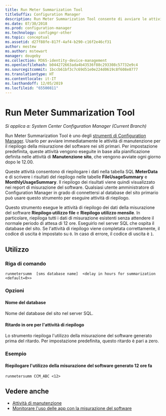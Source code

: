 ```yaml
---
title: Run Meter Summarization Tool
titleSuffix: Configuration Manager
description: Run Meter Summarization Tool consente di avviare le attività di riepilogo della misurazione del software in Configuration Manager.
ms.date: 07/30/2018
ms.prod: configuration-manager
ms.technology: configmgr-other
ms.topic: conceptual
ms.assetid: d27f88fe-817f-4af4-b290-c16f2e46cf31
author: mestew
ms.author: mstewart
manager: dougeby
ms.collection: M365-identity-device-management
ms.openlocfilehash: b044272663ada4b43536f88c293308c57732e9c4
ms.sourcegitcommit: 1bccb61bf3c7c69d51e0e224d0619c8f608e8777
ms.translationtype: HT
ms.contentlocale: it-IT
ms.lasthandoff: 12/05/2019
ms.locfileid: "65500811"
---
```

# <a name="run-meter-summarization-tool"></a>Run Meter Summarization Tool

*Si applica a: System Center Configuration Manager (Current Branch)*

Run Meter Summarization Tool è uno degli [strumenti di Configuration Manager](/sccm/core/support/tools). Usarlo per avviare immediatamente le attività di manutenzione per il riepilogo della misurazione del software nei siti primari. Per impostazione predefinita, queste attività vengono eseguite in base alla pianificazione definita nelle attività di **Manutenzione sito**, che vengono avviate ogni giorno dopo le 12.00. 

Queste attività consentono di riepilogare i dati nella tabella SQL **MeterData** e di scrivere i risultati del riepilogo nelle tabelle **FileUsageSummary** e **MonthlyUsageSummary**. Il riepilogo dei risultati viene quindi visualizzato nei report di misurazione del software. Qualsiasi utente amministratore di Configuration Manager in grado di connettersi al database del sito primario può usare questo strumento per eseguire attività di riepilogo. 

Questo strumento esegue le attività di riepilogo dei dati della misurazione del software **Riepilogo utilizzo file** e **Riepilogo utilizzo mensile**. In particolare, riepiloga tutti i dati di misurazione esistenti senza attendere il normale periodo di attesa di 12 ore. Eseguirlo nel server SQL che ospita il database del sito. Se l'attività di riepilogo viene completata correttamente, il codice di uscita è impostato su `0`. In caso di errore, il codice di uscita è `1`.



## <a name="usage"></a>Utilizzo

### <a name="command-line"></a>Riga di comando

`runmetersumm  [sms database name]  <delay in hours for summarization <default=0>>`


### <a name="options"></a>Opzioni

#### <a name="database-name"></a>Nome del database
Nome del database del sito nel server SQL.

#### <a name="delay-in-hours-for-summarization"></a>Ritardo in ore per l'attività di riepilogo
Lo strumento riepiloga l'utilizzo della misurazione del software generato prima del ritardo. Per impostazione predefinita, questo ritardo è pari a zero.


### <a name="example"></a>Esempio

#### <a name="summarize-the-software-metering-usage-generated-12-hours-ago"></a>Riepilogare l'utilizzo della misurazione del software generato 12 ore fa

`runmetersumm CCM_ABC <12>`



## <a name="see-also"></a>Vedere anche

- [Attività di manutenzione](/sccm/core/servers/manage/maintenance-tasks)
- [Monitorare l'uso delle app con la misurazione del software](/sccm/apps/deploy-use/monitor-app-usage-with-software-metering)
